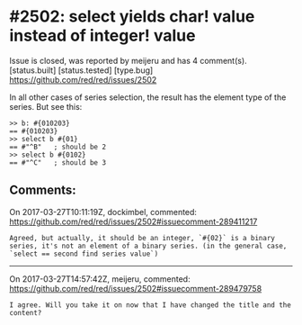 
#2502: select <binary> yields char! value instead of integer! value
================================================================================
Issue is closed, was reported by meijeru and has 4 comment(s).
[status.built] [status.tested] [type.bug]
<https://github.com/red/red/issues/2502>

In all other cases of series selection, the result has the element type of the series. But see this:
```
>> b: #{010203}
== #{010203}
>> select b #{01}
== #"^B"   ; should be 2
>> select b #{0102}
== #"^C"   ; should be 3
```
   


Comments:
--------------------------------------------------------------------------------

On 2017-03-27T10:11:19Z, dockimbel, commented:
<https://github.com/red/red/issues/2502#issuecomment-289411217>

    Agreed, but actually, it should be an integer, `#{02}` is a binary series, it's not an element of a binary series. (in the general case, `select == second find series value`)

--------------------------------------------------------------------------------

On 2017-03-27T14:57:42Z, meijeru, commented:
<https://github.com/red/red/issues/2502#issuecomment-289479758>

    I agree. Will you take it on now that I have changed the title and the content? 

